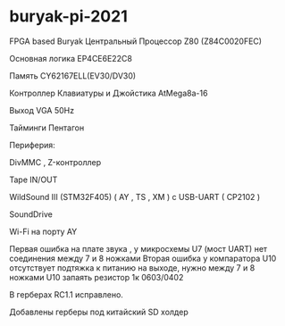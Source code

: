 # buryak-pi-2021
FPGA based Buryak
  Центральный Процессор Z80 (Z84C0020FEC)
  
  Основная логика EP4CE6E22C8
  
  Память CY62167ELL(EV30/DV30)
  
  Контроллер Клавиатуры и Джойстика AtMega8a-16
  
  Выход VGA 50Hz
  
  Тайминги Пентагон

Периферия:

  DivMMC , Z-контроллер
  
  Tape IN/OUT
  
  WildSound III (STM32F405) ( AY , TS , XM ) с USB-UART ( CP2102 )
  
  SoundDrive
  
  Wi-Fi на порту AY
  

Первая ошибка на плате звука , у микросхемы U7 (мост UART) нет соединения между 7 и 8 ножками
Вторая ошибка у компаратора U10 отсутствует подтяжка к питанию на выходе, нужно между 7 и 8 ножками U10 запаять резистор 1к 0603/0402

В герберах RC1.1 исправлено.

Добавлены герберы под китайский SD холдер
